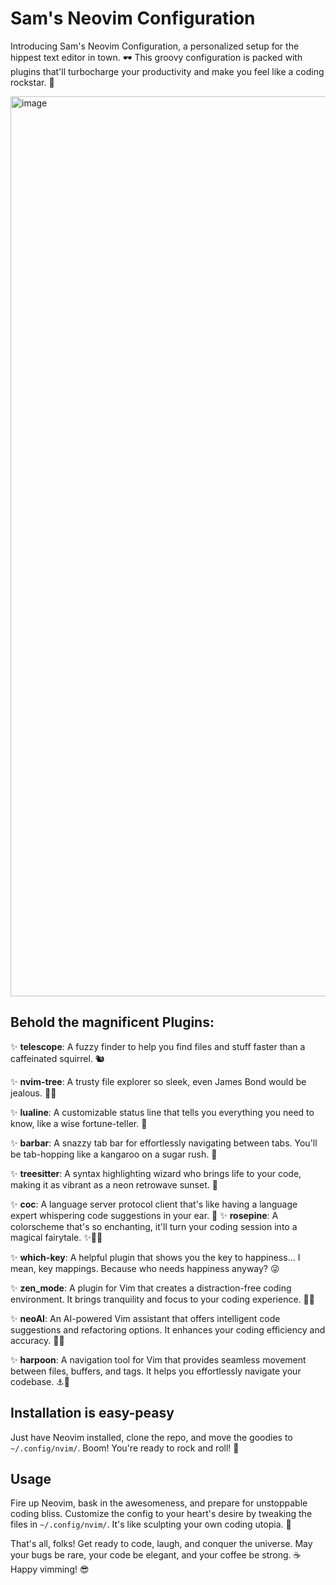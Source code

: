 # Sam's Neovim Configuration

Introducing Sam's Neovim Configuration, a personalized setup for the hippest text editor in town. 🕶️ This groovy configuration is packed with plugins that'll turbocharge your productivity and make you feel like a coding rockstar. 🚀

<img width="1440" alt="image" src="https://user-images.githubusercontent.com/51610898/232406140-b4c61b86-3e93-4910-9a51-28870645812d.png">

## Behold the magnificent Plugins:

✨ **telescope**: A fuzzy finder to help you find files and stuff faster than a caffeinated squirrel. 🐿️

✨ **nvim-tree**: A trusty file explorer so sleek, even James Bond would be jealous. 🕵️‍♂️

✨ **lualine**: A customizable status line that tells you everything you need to know, like a wise fortune-teller. 🔮

✨ **barbar**: A snazzy tab bar for effortlessly navigating between tabs. You'll be tab-hopping like a kangaroo on a sugar rush. 🦘

✨ **treesitter**: A syntax highlighting wizard who brings life to your code, making it as vibrant as a neon retrowave sunset. 🌆

✨ **coc**: A language server protocol client that's like having a language expert whispering code suggestions in your ear. 🤫
✨ **rosepine**: A colorscheme that's so enchanting, it'll turn your coding session into a magical fairytale. ✨🧚‍♀️

✨ **which-key**: A helpful plugin that shows you the key to happiness... I mean, key mappings. Because who needs happiness anyway? 😜

✨ **zen_mode**: A plugin for Vim that creates a distraction-free coding environment. It brings tranquility and focus to your coding experience. 🧘‍♀️

✨ **neoAI**: An AI-powered Vim assistant that offers intelligent code suggestions and refactoring options. It enhances your coding efficiency and accuracy. 🤖💡

✨ **harpoon**: A navigation tool for Vim that provides seamless movement between files, buffers, and tags. It helps you effortlessly navigate your codebase. ⚓🌊

## Installation is easy-peasy

Just have Neovim installed, clone the repo, and move the goodies to `~/.config/nvim/`. Boom! You're ready to rock and roll! 🤘

## Usage

Fire up Neovim, bask in the awesomeness, and prepare for unstoppable coding bliss. Customize the config to your heart's desire by tweaking the files in `~/.config/nvim/`. It's like sculpting your own coding utopia. 🌈

That's all, folks! Get ready to code, laugh, and conquer the universe. May your bugs be rare, your code be elegant, and your coffee be strong. ☕ Happy vimming! 😎
